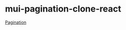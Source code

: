 # mui-pagination-clone-react
[Pagination](https://codesandbox.io/p/github/shivaji33/mui-pagination-clone-react)

